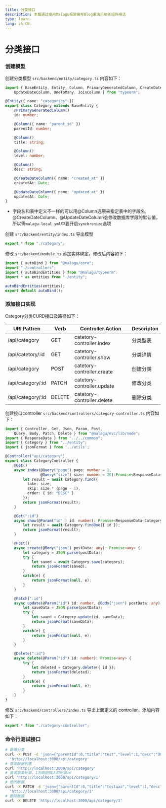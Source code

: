 ```yaml
---
title: 分类接口
description: 本篇通过使用Malagu框架编写Blog来演示相关组件用法
type: learn
lang: zh-CN
---
```

# 分类接口

### 创建模型

创建分类模型 `src/backend/entity/category.ts` 内容如下：

```ts
import { BaseEntity, Entity, Column, PrimaryGeneratedColumn, CreateDateColumn,
    UpdateDateColumn, OneToMany, JoinColumn } from "typeorm";

@Entity({ name: "categories" })
export class Category extends BaseEntity {
    @PrimaryGeneratedColumn()
    id: number;

    @Column({ name: "parent_id" })
    parentId: number;

    @Column()
    title: string;

    @Column()
    level: number;

    @Column()
    desc: string;

    @CreateDateColumn({ name: "created_at" })
    createdAt: Date;

    @UpdateDateColumn({ name: "updated_at" })
    updatedAt: Date;
}
```

* 字段名和表中定义不一样的可以用@Column选项来指定表中的字段名，@CreateDateColumn、@UpdateDateColumn会修改数据库字段的默认值，所以需`malagu-local.yml`中要开启`synchronize`选项

创建 `src/backend/entity/index.ts` 导出模型

```ts
export * from "./category";
```

修改 `src/backend/module.ts` 添加实体绑定，修改后内容如下：

```ts
import { autoBind } from "@malagu/core";
import "./controllers";
import { autoBindEntities } from "@malagu/typeorm";
import * as entities from "./entity";

autoBindEntities(entities);
export default autoBind();
```

### 添加接口实现

Category分类CURD接口及路径如下：

| URI Pattren       | Verb   | Controller.Action          | Descripton |
| ----              | ----   | ----                       | ----       |
| /api/category     | GET    | catetory-controller.index  | 分类型表   |
| /api/catetory/:id | GET    | catetory-controller.show   | 分类详情   |
| /api/category     | POST   | catetory-controller.create | 创建分类   |
| /api/category/:id | PATCH  | catetory-controller.update | 修改分类   |
| /api/category/:id | DELETE | catetory-controller.delete | 删除分类   |

创建接口controller `src/backend/controllers/category-controller.ts` 内容如下：

```ts
import { Controller, Get, Json, Param, Post,
    Query, Body, Patch, Delete } from "@malagu/mvc/lib/node";
import { ResponseData } from "../../common";
import { Category } from "../entity";
import { jsonFormat } from '../utils';

@Controller("api/category")
export class CategoryController {
    @Get()
    async index(@Query("page") page: number = 1,
                @Query("size") size: number = 20):Promise<ResponseData<Category[]>> {
        let result = await Category.find({ 
          take: size,
          skip: size * (page - 1),
          order: { id: "DESC" }
        });
        return jsonFormat(result);
    }

    @Get(":id")
    async show(@Param("id" ) id: number): Promise<ResponseData<Category>> {
        let result = await Category.findOne({ id });
        return jsonFormat(result);
    }

    @Post()
    async create(@Body("json") postData: any): Promise<any> {
        let category = JSON.parse(postData);
        try {
            let saved = await Category.save(category);
            return jsonFormat(saved);
        }
        catch(e) {
            return jsonFormat(null, e);
        }
    }

    @Patch(":id")
    async update(@Param("id") id: number, @Body("json") postData: any): Promise<any> {
        let saveData = JSON.parse(postData);
        try {
            let saved = Category.update(id, saveData);
            return jsonFormat(saveData);
        }
        catch(e) {
            return jsonFormat(null, e);
        }
    }

    @Delete(":id")
    async delete(@Param("id") id: number): Promise<any> {
        try {
            let deleted = Category.delete({ id });
            return jsonFormat(deleted);
        }
        catch(e) {
            return jsonFormat(null, e);
        }
    }
}
```

修改 `src/backend/controllers/index.ts` 导出上面定义的 controller，添加内容如下：

```ts
export * from "./category-controller";
```

### 命令行测试接口

```bash
# 新增分类
curl -X POST -d 'json={"parentId":0,"title":"test","level":1,"desc":"测试分类"}' \
  'http://localhost:3000/api/category'
# 查询数据列表
curl 'http://localhost:3000/api/category'
# 查询单条纪录，1为刚刚插入的纪录id
curl 'http://localhost:3000/api/category/1'
# 修改数据
curl -X PATCH -d 'json={"parentId":0,"title":"testaaa","level":1,"desc":"测试分类"}' \
  'http://localhost:3000/api/category/1'
# 删除数据
curl -X DELETE 'http://localhost:3000/api/category/1'
```
